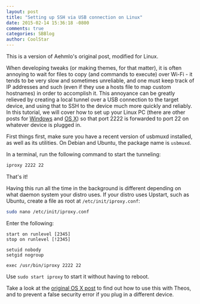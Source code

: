 ```yaml
---
layout: post
title: "Setting up SSH via USB connection on Linux"
date: 2015-02-14 15:36:18 -0800
comments: true
categories: SBBlog
author: CoolStar
---
```


This is a version of Aehmlo's original post, modified for Linux.

When developing tweaks (or making themes, for that matter), it is often annoying to wait for files to copy (and commands to execute) over Wi-Fi - it tends to be very slow and sometimes unreliable, and one must keep track of IP addresses and such (even if they use a hosts file to map custom hostnames) in order to accomplish it. This annoyance can be greatly relieved by creating a local tunnel over a USB connection to the target device, and using that to SSH to the device much more quickly and reliably. In this tutorial, we will cover how to set up your Linux PC (there are other posts for [Windows](/2015/02/setting-up-ssh-via-usb-connection-win/) and [OS X](/2014/12/setting-up-ssh-via-usb-connection/)) so that port 2222 is forwarded to port 22 on whatever device is plugged in.

First things first, make sure you have a recent version of usbmuxd installed, as well as its utilities. On Debian and Ubuntu, the package name is `usbmuxd`.

In a terminal, run the following command to start the tunneling:

```bash
iproxy 2222 22
```

That's it!

Having this run all the time in the background is different depending on what daemon system your distro uses. If your distro uses Upstart, such as Ubuntu, create a file as root at `/etc/init/iproxy.conf`:

```bash
sudo nano /etc/init/iproxy.conf
```

Enter the following:

```
start on runlevel [2345]
stop on runlevel [!2345]

setuid nobody
setgid nogroup

exec /usr/bin/iproxy 2222 22
```

Use `sudo start iproxy` to start it without having to reboot.

Take a look at the [original OS X post](/2014/12/setting-up-ssh-via-usb-connection/) to find out how to use this with Theos, and to prevent a false security error if you plug in a different device.
